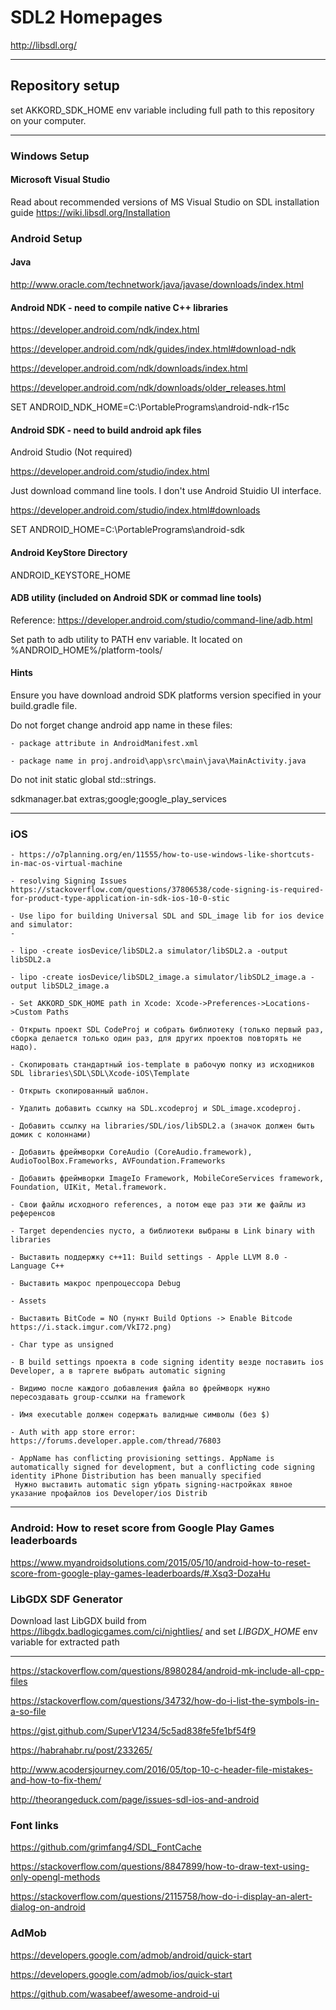 # SDL2 Homepages

<http://libsdl.org/>
***

## Repository setup

set AKKORD_SDK_HOME env variable including full path to this repository on your computer.
***

### Windows Setup

#### Microsoft Visual Studio

Read about recommended versions of MS Visual Studio on SDL installation guide <https://wiki.libsdl.org/Installation>

### Android Setup

#### Java

<http://www.oracle.com/technetwork/java/javase/downloads/index.html>

#### Android NDK - need to compile native C++ libraries

<https://developer.android.com/ndk/index.html>

<https://developer.android.com/ndk/guides/index.html#download-ndk>

<https://developer.android.com/ndk/downloads/index.html>

<https://developer.android.com/ndk/downloads/older_releases.html>

SET ANDROID_NDK_HOME=C:\PortablePrograms\android-ndk-r15c

#### Android SDK - need to build android apk files

Android Studio (Not required)

<https://developer.android.com/studio/index.html>

Just download command line tools. I don't use Android Stuidio UI interface.

<https://developer.android.com/studio/index.html#downloads>

SET ANDROID_HOME=C:\PortablePrograms\android-sdk

#### Android KeyStore Directory

ANDROID_KEYSTORE_HOME

#### ADB utility (included on Android SDK or commad line tools)

Reference: <https://developer.android.com/studio/command-line/adb.html>

Set path to adb utility to PATH env variable. It located on %ANDROID_HOME%/platform-tools/

#### Hints

Ensure you have download android SDK platforms version specified in your build.gradle file.

Do not forget change android app name in these files:

    - package attribute in AndroidManifest.xml

    - package name in proj.android\app\src\main\java\MainActivity.java

Do not init static global std::strings.

sdkmanager.bat extras;google;google_play_services
***

### iOS

    - https://o7planning.org/en/11555/how-to-use-windows-like-shortcuts-in-mac-os-virtual-machine

    - resolving Signing Issues https://stackoverflow.com/questions/37806538/code-signing-is-required-for-product-type-application-in-sdk-ios-10-0-stic

    - Use lipo for building Universal SDL and SDL_image lib for ios device and simulator:
    -

    - lipo -create iosDevice/libSDL2.a simulator/libSDL2.a -output libSDL2.a

    - lipo -create iosDevice/libSDL2_image.a simulator/libSDL2_image.a -output libSDL2_image.a

    - Set AKKORD_SDK_HOME path in Xcode: Xcode->Preferences->Locations->Custom Paths

    - Открыть проект SDL CodeProj и собрать библиотеку (только первый раз, сборка делается только один раз, для других проектов повторять не надо).

    - Скопировать стандартный ios-template в рабочую попку из исходников SDL libraries\SDL\SDL\Xcode-iOS\Template

    - Открыть скопированный шаблон.

    - Удалить добавить ссылку на SDL.xcodeproj и SDL_image.xcodeproj.

    - Добавить ссылку на libraries/SDL/ios/libSDL2.a (значок должен быть домик с колоннами)

    - Добавить фреймворки CoreAudio (CoreAudio.framework), AudioToolBox.Frameworks, AVFoundation.Frameworks

    - Добавить фреймворки ImageIo Framework, MobileCoreServices framework, Foundation, UIKit, Metal.framework.

    - Свои файлы исходного references, а потом еще раз эти же файлы из референсов

    - Target dependencies пусто, а библиотеки выбраны в Link binary with libraries

    - Выставить поддержку с++11: Build settings - Apple LLVM 8.0 - Language C++

    - Выставить макрос препроцессора Debug

    - Assets

    - Выставить BitCode = NO (пункт Build Options -> Enable Bitcode https://i.stack.imgur.com/VkI72.png)

    - Char type as unsigned

    - В build settings проекта в code signing identity везде поставить ios Developer, а в таргете выбрать automatic signing

    - Видимо после каждого добавления файла во фреймворк нужно пересоздавать group-ссылки на framework

    - Имя executable должен содержать валидные символы (без $)

    - Auth with app store error: https://forums.developer.apple.com/thread/76803

    - AppName has conflicting provisioning settings. AppName is automatically signed for development, but a conflicting code signing identity iPhone Distribution has been manually specified
     Нужно выставить automatic sign убрать signing-настройках явное указание профайлов ios Developer/ios Distrib
***

### Android: How to reset score from Google Play Games leaderboards
<https://www.myandroidsolutions.com/2015/05/10/android-how-to-reset-score-from-google-play-games-leaderboards/#.Xsq3-DozaHu>

### **LibGDX SDF Generator**

Download last LibGDX build from <https://libgdx.badlogicgames.com/ci/nightlies/> and set *LIBGDX_HOME* env variable for extracted path
***

<https://stackoverflow.com/questions/8980284/android-mk-include-all-cpp-files>

<https://stackoverflow.com/questions/34732/how-do-i-list-the-symbols-in-a-so-file>

<https://gist.github.com/SuperV1234/5c5ad838fe5fe1bf54f9>

<https://habrahabr.ru/post/233265/>

<http://www.acodersjourney.com/2016/05/top-10-c-header-file-mistakes-and-how-to-fix-them/>

<http://theorangeduck.com/page/issues-sdl-ios-and-android>

### Font links

<https://github.com/grimfang4/SDL_FontCache>

<https://stackoverflow.com/questions/8847899/how-to-draw-text-using-only-opengl-methods>

<https://stackoverflow.com/questions/2115758/how-do-i-display-an-alert-dialog-on-android>

### AdMob

<https://developers.google.com/admob/android/quick-start>

<https://developers.google.com/admob/ios/quick-start>

<https://github.com/wasabeef/awesome-android-ui>
